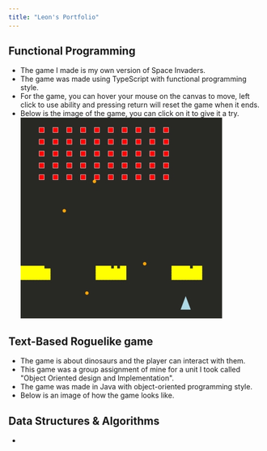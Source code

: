```yaml
---
title: "Leon's Portfolio"
---
```

## Functional Programming 

- The game I made is my own version of Space Invaders.
- The game was made using TypeScript with functional programming style.
- For the game, you can hover your mouse on the canvas to move, left click to use ability and pressing return will reset the game when it ends.
- Below is the image of the game, you can click on it to give it a try.
[![Rotation animation](/images/SpaceInvaders.PNG)](https://leon-98.github.io/SpaceInvaders.html)

## Text-Based Roguelike game

- The game is about dinosaurs and the player can interact with them. 
- This game was a group assignment of mine for a unit I took called "Object Oriented design and Implementation".
- The game was made in Java with object-oriented programming style.
- Below is an image of how the game looks like.

## Data Structures & Algorithms
- 


